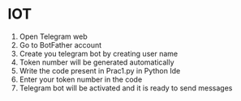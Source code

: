 # IOT
1. Open Telegram web
2. Go to BotFather account
3. Create you telegram bot by creating user name
4. Token number will be generated automatically
5. Write the code present in Prac1.py in Python Ide
6. Enter your token number in the code
7. Telegram bot will be activated and it is ready to send messages
